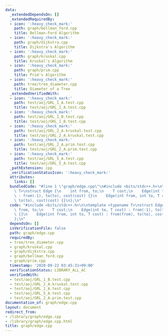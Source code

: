 ```yaml
---
data:
  _extendedDependsOn: []
  _extendedRequiredBy:
  - icon: ':heavy_check_mark:'
    path: graph/bellman_ford.cpp
    title: Bellman-Ford Algorithm
  - icon: ':heavy_check_mark:'
    path: graph/dijkstra.cpp
    title: Dijkstra's Algorithm
  - icon: ':heavy_check_mark:'
    path: graph/kruskal.cpp
    title: Kruskal's Algorithm
  - icon: ':heavy_check_mark:'
    path: graph/prim.cpp
    title: Prim's Algorithm
  - icon: ':heavy_check_mark:'
    path: tree/tree_diameter.cpp
    title: Diameter of a Tree
  _extendedVerifiedWith:
  - icon: ':heavy_check_mark:'
    path: test/aoj/GRL_1_A.test.cpp
    title: test/aoj/GRL_1_A.test.cpp
  - icon: ':heavy_check_mark:'
    path: test/aoj/GRL_1_B.test.cpp
    title: test/aoj/GRL_1_B.test.cpp
  - icon: ':heavy_check_mark:'
    path: test/aoj/GRL_2_A.kruskal.test.cpp
    title: test/aoj/GRL_2_A.kruskal.test.cpp
  - icon: ':heavy_check_mark:'
    path: test/aoj/GRL_2_A.prim.test.cpp
    title: test/aoj/GRL_2_A.prim.test.cpp
  - icon: ':heavy_check_mark:'
    path: test/aoj/GRL_5_A.test.cpp
    title: test/aoj/GRL_5_A.test.cpp
  _pathExtension: cpp
  _verificationStatusIcon: ':heavy_check_mark:'
  attributes:
    links: []
  bundledCode: "#line 1 \"graph/edge.cpp\"\n#include <bits/stdc++.h>\n\ntemplate <typename\
    \ T>\nstruct Edge {\n    int from, to;\n    T cost;\n    Edge(int to, T cost)\
    \ : from(-1), to(to), cost(cost) {}\n    Edge(int from, int to, T cost) : from(from),\
    \ to(to), cost(cost) {}\n};\n"
  code: "#include <bits/stdc++.h>\n\ntemplate <typename T>\nstruct Edge {\n    int\
    \ from, to;\n    T cost;\n    Edge(int to, T cost) : from(-1), to(to), cost(cost)\
    \ {}\n    Edge(int from, int to, T cost) : from(from), to(to), cost(cost) {}\n\
    };\n"
  dependsOn: []
  isVerificationFile: false
  path: graph/edge.cpp
  requiredBy:
  - tree/tree_diameter.cpp
  - graph/kruskal.cpp
  - graph/dijkstra.cpp
  - graph/bellman_ford.cpp
  - graph/prim.cpp
  timestamp: '2020-09-22 03:45:31+09:00'
  verificationStatus: LIBRARY_ALL_AC
  verifiedWith:
  - test/aoj/GRL_1_B.test.cpp
  - test/aoj/GRL_2_A.kruskal.test.cpp
  - test/aoj/GRL_1_A.test.cpp
  - test/aoj/GRL_5_A.test.cpp
  - test/aoj/GRL_2_A.prim.test.cpp
documentation_of: graph/edge.cpp
layout: document
redirect_from:
- /library/graph/edge.cpp
- /library/graph/edge.cpp.html
title: graph/edge.cpp
---
```

